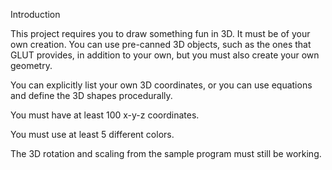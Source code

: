 Introduction

This project requires you to draw something fun in 3D. It must be of your own creation. You can use pre-canned 3D objects, such as the ones that GLUT provides, in addition to your own, but you must also create your own geometry.

You can explicitly list your own 3D coordinates, or you can use equations and define the 3D shapes procedurally.

You must have at least 100 x-y-z coordinates.

You must use at least 5 different colors.

The 3D rotation and scaling from the sample program must still be working.
